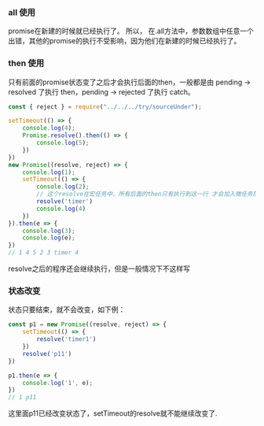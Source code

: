 ### all 使用
promise在新建的时候就已经执行了。 所以， 在.all方法中，参数数组中任意一个出错，其他的promise的执行不受影响，因为他们在新建的时候已经执行了。

### then 使用
只有前面的promise状态变了之后才会执行后面的then，一般都是由 pending -> resolved 了执行 then，pending -> rejected 了执行 catch。
```js
const { reject } = require("../../../try/sourceUnder");

setTimeout(() => {
    console.log(4);
    Promise.resolve().then(() => {
        console.log(5);
    })
})
new Promise((resolve, reject) => {
    console.log(1);
    setTimeout(() => {
        console.log(2);
        // 这个resolve在宏任务中，所有后面的then只有执行到这一行 才会加入微任务队列中
        resolve('timer')
        console.log(4)
    })
}).then(e => {
    console.log(3);
    console.log(e);
})
// 1 4 5 2 3 timer 4
```
resolve之后的程序还会继续执行，但是一般情况下不这样写

### 状态改变
状态只要结束，就不会改变，如下例：
```js
const p1 = new Promise((resolve, reject) => {
    setTimeout(() => {
        resolve('timer1')
    })
    resolve('p11')
})

p1.then(e => {
    console.log('1', e);
})
// 1 p11
```
这里面p11已经改变状态了，setTimeout的resolve就不能继续改变了.


